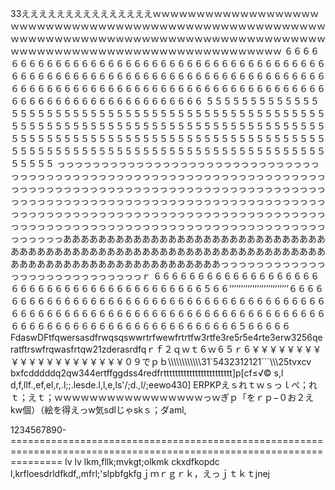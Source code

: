 33えええええええええええええええｗｗｗｗｗｗｗｗｗｗｗｗｗｗｗｗｗｗｗｗｗｗｗｗｗｗｗｗｗｗｗｗｗｗｗｗｗｗｗｗｗｗｗｗｗｗｗｗｗｗｗｗｗｗｗｗｗｗｗｗｗｗｗｗｗｗｗｗｗｗｗｗｗｗｗｗｗｗｗｗｗｗｗｗｗｗｗｗｗｗｗｗｗｗｗｗｗｗｗｗｗｗｗｗｗｗｗｗｗｗｗｗｗｗｗｗｗｗｗｗｗｗ
６６６６６６６６６６６６６６６６６６６６６６６６６６６６６６６６６６６６６６６６６６６６６６６６６６６６６６６６６６６６６６６６６６６６６６６６６６６６６６６６６６６６６６６６６６６６６６６６６６６６６６６６６６６６６６６６６６６６６６６６６６６６６６６６６６６６６６
５５５５５５５５５５５５５５５５５５５５５５５５５５５５５５５５５５５５５５５５５５５５５５５５５５５５５５５５５５５５５５５５５５５５５５５５５５５５５５５５５５５５５５５５５５５５５５５５５５５５５５５５５５５５５５５５５５５５５５５５５５５５５５５５５５５５５５５５５５５５５５５５５５５５５５５５５５５５５５５５５５
っっっっっっっっっっっっっっっっっっっっっっっっっっっっっっっっっっっっっっっっっっっっっっっっっっっっっっっっっっっっっっっっっっっっっっっっっっっっっっっっっっっっっっっっっっっっっっっっっっっっっっっっっっっっっっっっっっっっっっっっっっっっっっっっっっっっっっっっっっっっっっっっっっっっっっっっっっっっっっっっっっっっっっっっっっっっっっっっっっっっっっっっっっっっっっっっっっっっっっっっっっっっっっっっっっっっっっっっああああああああああああああああああああああああああああああああああああああああああああああああああああああああああああああああああああああああああああああああああああああああああっっっっっっっっっっっっっっっっっっっっっっっっっっっｒ
６６６６６６６６６６６６６６６６６６６６６６６６６６６６６６６６６６６６６６６６６５６６’’’’’’’’’’’’’’’’’’’’’’’’’’６６６６６６６６６６６６６６６６６６６６６６６６６６６６６６６６６６６６６６６６６６６６６６６６６６６６６６６６６６６６６６６６６６６６６６６６６６６６６６６６６６６６６６６６６６６６６６６６６６６６６６５６６６６６
FdaswDFtfqwersasdfrwqsqswwrtrfwewfrtrtfw3rtfe3re5r5e4rte3erw3256qeratftrswfrqwasfrtqw21zderasrdfqｒｆ２ｑｗｔ６ｗ６５ｒ６￥￥￥￥￥￥￥￥￥￥￥￥￥￥￥￥￥￥￥￥￥０９でｐｂ\\\\\\\\\\\\\\\\\\\\\\\31`5432312121```\\\\\25tvxcv bxfcdddddq2qw344ertffggdss4redfrtttttttttttttttttttttttt]p[cf≤√©
s,l
d,f,llf.,ef,el,r,.l;;.lesde.l,l,e,ls'/;d.,l/;eewo430]
ERPKPえｓれｔｗｓっｌぺ；れｔ；えｔ；ｗｗｗｗｗｗｗｗｗｗｗｗｗｗｗｗｗっｗぎｐ「をｒｐ−０お２えkw個）（絵を得えっw気sdlじゃskｓ；ダaml,

1234567890-=====================================================================================================================
lv lv lkm,fllk;mvkgt;olkmk ckxdfkopdc l,krfloesdrldfkdf,,mfrl;'slpbfgkfgｊｍｒｇｒｋ，えっｊｔｋｔjnej